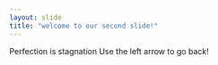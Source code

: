```yaml
---
layout: slide
title: "welcome to our second slide!"
---
```

Perfection is stagnation
Use the left arrow to go back!

